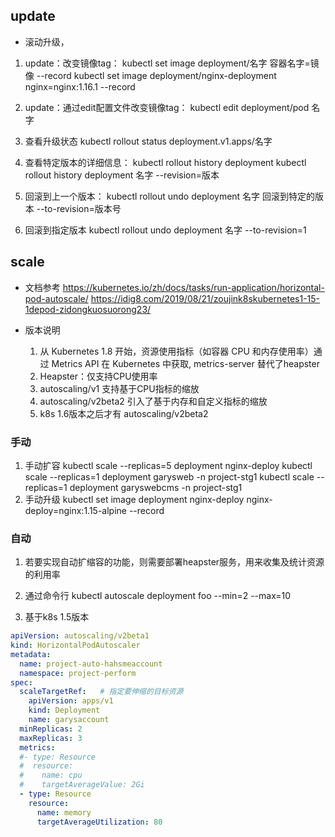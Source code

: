 ## update
- 滚动升级，
1. update：改变镜像tag：
  kubectl set image deployment/名字 容器名字=镜像 --record
  kubectl set image deployment/nginx-deployment nginx=nginx:1.16.1 --record
  
2. update：通过edit配置文件改变镜像tag：
  kubectl edit deployment/pod 名字

3. 查看升级状态
kubectl rollout status deployment.v1.apps/名字

3. 查看特定版本的详细信息：
  kubectl rollout history deployment
  kubectl rollout history deployment 名字 --revision=版本

4. 回滚到上一个版本：
  kubectl rollout undo deployment 名字
  回滚到特定的版本 --to-revision=版本号

5. 回滚到指定版本
kubectl rollout undo deployment 名字 --to-revision=1

## scale
- 文档参考
https://kubernetes.io/zh/docs/tasks/run-application/horizontal-pod-autoscale/
https://idig8.com/2019/08/21/zoujink8skubernetes1-15-1depod-zidongkuosuorong23/

-   版本说明
    1. 从 Kubernetes 1.8 开始，资源使用指标（如容器 CPU 和内存使用率）通过 Metrics API 在 Kubernetes 中获取, metrics-server 替代了heapster
    2.  Heapster：仅支持CPU使用率
    3. autoscaling/v1 支持基于CPU指标的缩放
    4. autoscaling/v2beta2 引入了基于内存和自定义指标的缩放 
    5. k8s 1.6版本之后才有 autoscaling/v2beta2

### 手动
1. 手动扩容
kubectl scale --replicas=5 deployment nginx-deploy
kubectl scale --replicas=1 deployment garysweb -n project-stg1
kubectl scale --replicas=1 deployment garyswebcms -n project-stg1
2. 手动升级
kubectl set image deployment nginx-deploy nginx-deploy=nginx:1.15-alpine --record

### 自动
1. 若要实现自动扩缩容的功能，则需要部署heapster服务，用来收集及统计资源的利用率
2. 通过命令行
kubectl autoscale deployment foo --min=2 --max=10

3. 基于k8s 1.5版本
```yaml
apiVersion: autoscaling/v2beta1
kind: HorizontalPodAutoscaler
metadata:
  name: project-auto-hahsmeaccount
  namespace: project-perform
spec:
  scaleTargetRef:   # 指定要伸缩的目标资源
    apiVersion: apps/v1
    kind: Deployment
    name: garysaccount
  minReplicas: 2
  maxReplicas: 3
  metrics:
  #- type: Resource
  #  resource:
  #    name: cpu
  #    targetAverageValue: 2Gi
  - type: Resource
    resource:
      name: memory
      targetAverageUtilization: 80
```